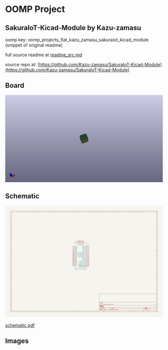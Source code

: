 # OOMP Project  
## SakuraIoT-Kicad-Module  by Kazu-zamasu  
  
oomp key: oomp_projects_flat_kazu_zamasu_sakuraiot_kicad_module  
(snippet of original readme)  
  
  
  full source readme at [readme_src.md](readme_src.md)  
  
source repo at: [https://github.com/Kazu-zamasu/SakuraIoT-Kicad-Module](https://github.com/Kazu-zamasu/SakuraIoT-Kicad-Module)  
## Board  
  
[![working_3d.png](working_3d_600.png)](working_3d.png)  
## Schematic  
  
[![working_schematic.png](working_schematic_600.png)](working_schematic.png)  
  
[schematic pdf](working_schematic.pdf)  
## Images  
